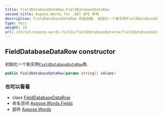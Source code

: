 ```yaml
---
title: FieldDatabaseDataRow.FieldDatabaseDataRow
second_title: Aspose.Words for .NET API 参考
description: FieldDatabaseDataRow 构造函数. 初始化一个新实例FieldDatabaseDataRow类.
type: docs
weight: 10
url: /zh/net/aspose.words.fields/fielddatabasedatarow/fielddatabasedatarow/
---
```

## FieldDatabaseDataRow constructor

初始化一个新实例[`FieldDatabaseDataRow`](../)类.

```csharp
public FieldDatabaseDataRow(params string[] values)
```

### 也可以看看

* class [FieldDatabaseDataRow](../)
* 命名空间 [Aspose.Words.Fields](../../fielddatabasedatarow/)
* 部件 [Aspose.Words](../../../)


